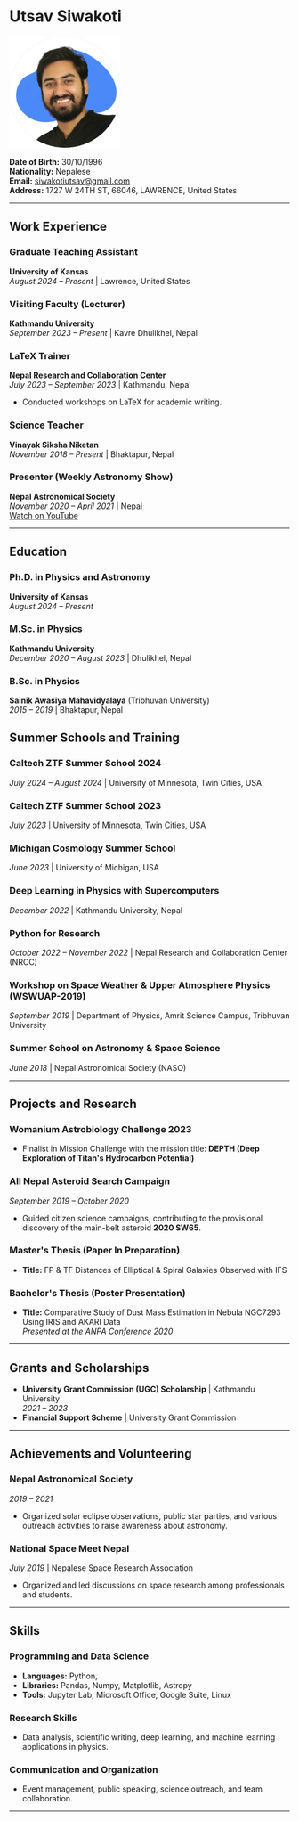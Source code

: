 # Utsav Siwakoti

<img src="./utsav_image.png" alt="Utsav Siwakoti" width="200"/>


**Date of Birth:** 30/10/1996  
**Nationality:** Nepalese  
**Email:** siwakotiutsav@gmail.com  
**Address:** 1727 W 24TH ST, 66046, LAWRENCE, United States


---


## Work Experience

### Graduate Teaching Assistant  
**University of Kansas**  
*August 2024 – Present* | Lawrence, United States  


### Visiting Faculty (Lecturer)  
**Kathmandu University**  
*September 2023 – Present* | Kavre Dhulikhel, Nepal  

### LaTeX Trainer  
**Nepal Research and Collaboration Center**  
*July 2023 – September 2023* | Kathmandu, Nepal  
- Conducted workshops on LaTeX for academic writing. 

### Science Teacher  
**Vinayak Siksha Niketan**  
*November 2018 – Present* | Bhaktapur, Nepal  


### Presenter (Weekly Astronomy Show)  
**Nepal Astronomical Society**  
*November 2020 – April 2021* | Nepal  
  [Watch on YouTube](https://www.youtube.com/watch?v=P_5UQXVVwDc&list=PLul8K3GMpIGk4qovgWH8cT0jdECUnKk3C)

---

## Education

### Ph.D. in Physics and Astronomy  
**University of Kansas**  
*August 2024 – Present*  


### M.Sc. in Physics  
**Kathmandu University**  
*December 2020 – August 2023* | Dhulikhel, Nepal  


### B.Sc. in Physics  
**Sainik Awasiya Mahavidyalaya** (Tribhuvan University)  
*2015 – 2019* | Bhaktapur, Nepal  


## Summer Schools and Training

### Caltech ZTF Summer School 2024  
*July 2024 – August 2024* | University of Minnesota, Twin Cities, USA  

### Caltech ZTF Summer School 2023  
*July 2023* | University of Minnesota, Twin Cities, USA  

### Michigan Cosmology Summer School  
*June 2023* | University of Michigan, USA  

### Deep Learning in Physics with Supercomputers  
*December 2022* | Kathmandu University, Nepal  

### Python for Research  
*October 2022 – November 2022* | Nepal Research and Collaboration Center (NRCC)  

### Workshop on Space Weather & Upper Atmosphere Physics (WSWUAP-2019)  
*September 2019* | Department of Physics, Amrit Science Campus, Tribhuvan University  

### Summer School on Astronomy & Space Science  
*June 2018* | Nepal Astronomical Society (NASO)

---

## Projects and Research

### Womanium Astrobiology Challenge 2023  
- Finalist in Mission Challenge with the mission title: **DEPTH (Deep Exploration of Titan's Hydrocarbon Potential)**

### All Nepal Asteroid Search Campaign  
*September 2019 – October 2020*  
- Guided citizen science campaigns, contributing to the provisional discovery of the main-belt asteroid **2020 SW65**.

### Master's Thesis (Paper In Preparation)  
- **Title:** FP & TF Distances of Elliptical & Spiral Galaxies Observed with IFS  


### Bachelor's Thesis (Poster Presentation)  
- **Title:** Comparative Study of Dust Mass Estimation in Nebula NGC7293 Using IRIS and AKARI Data  
  *Presented at the ANPA Conference 2020*  

---

## Grants and Scholarships

- **University Grant Commission (UGC) Scholarship** | Kathmandu University  
  *2021 – 2023*  
- **Financial Support Scheme** | University Grant Commission  

---

## Achievements and Volunteering

### Nepal Astronomical Society  
*2019 – 2021*  
- Organized solar eclipse observations, public star parties, and various outreach activities to raise awareness about astronomy.

### National Space Meet Nepal  
*July 2019* | Nepalese Space Research Association  
- Organized and led discussions on space research among professionals and students.

---


## Skills

### Programming and Data Science
- **Languages:** Python, 
- **Libraries:** Pandas, Numpy, Matplotlib, Astropy  
- **Tools:** Jupyter Lab, Microsoft Office, Google Suite, Linux

### Research Skills
- Data analysis, scientific writing, deep learning, and machine learning applications in physics.

### Communication and Organization
- Event management, public speaking, science outreach, and team collaboration.

---




